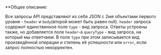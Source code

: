 **Общее описание:

Все запросы API представляют из себя JSON с 2мя объектами первого уровня - `header` и `body`(второй может быть равен null). `header` запроса содержит единственное поле
`type` - вид запроса. Ответы устроены также, но добавляется поле `header`-а `queryType` - вид запроса, на который мы ответчаем. 
В поле `type` при этом записывается вид произведённой операции и степень её успешности или `error`, если запрос полностью некорректен.  
